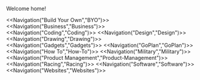Welcome home!

<<Navigation("Build Your Own","BYO")>>
<<Navigation("Business","Business")>>
<<Navigation("Coding","Coding")>>
<<Navigation("Design","Design")>>
<<Navigation("Drawing","Drawing")>>
<<Navigation("Gadgets","Gadgets")>>
<<Navigation("GoPlan","GoPlan")>>
<<Navigation("How To","How-To")>>
<<Navigation("Military","Military")>>
<<Navigation("Product Management","Product-Management")>>
<<Navigation("Racing","Racing")>>
<<Navigation("Software","Software")>>
<<Navigation("Websites","Websites")>>
